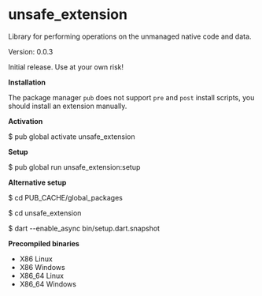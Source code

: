 unsafe_extension
=====

Library for performing operations on the unmanaged native code and data.

Version: 0.0.3

Initial release. Use at your own risk!

**Installation**

The package manager `pub` does not support `pre` and `post` install scripts, you should install an extension manually.

**Activation**

$ pub global activate unsafe_extension 

**Setup**

$ pub global run unsafe_extension:setup

**Alternative setup**

$ cd PUB_CACHE/global_packages

$ cd unsafe_extension
  
$ dart --enable_async bin/setup.dart.snapshot

**Precompiled binaries**  

- X86 Linux
- X86 Windows
- X86_64 Linux
- X86_64 Windows
